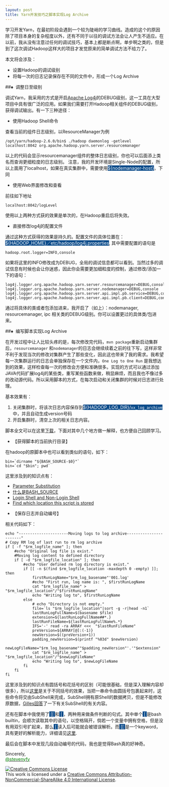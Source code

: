 ```yaml
---
layout: post
title: Yarn开发技巧之脚本实现Log Archive
---
```


学习开发Yarn，在最初阶段会遇到一个较为陡峭的学习曲线。造成的这个的原因除了项目本身的复杂程度以外，还有不同于以往的调试方法会让人产生不适应。在以前，我从没有注意过任何的调试技巧，基本上都是断点啊，单步啊之类的，但是到了这次调试Hadoop这样大的项目才发觉原来的简单调试方法不给力了。

本文将会涉及：
+ 设置Hadoop的调试级别
+ 将每一次的日志记录保存在不同的文件中，形成一个Log Archive

##&#9824;&nbsp;&nbsp;调整日至级别

调试Yarn，我采用的方式是开启<a href="http://logging.apache.org/log4j/2.x/">Apache Log4j</a>的DEBUG级别，这一工具在大型项目中具有很广泛的应用。如果我们需要打开Hadoop相关组件的DEBUG级别，获得调试输出。有一下三种途径：

- 使用Hadoop Shell命令

查看当前的组件日志级别，以ResourceManager为例
<pre><code class="BASH">/opt/yarn/hadoop-2.6.0/bin$ ./hadoop daemonlog -getlevel localhost:8042 org.apache.hadoop.yarn.server.resourcemanager
</code></pre>
以上的代码会显示resourcemanager组件的整体日志级别，你也可以后面添上类名而查询更细粒度的日志级别。
注意，我的开发环境是Single-Node的配置，所以上面用了localhost，如果在真实集群中，需要使用<span style="background-color: #084B8A"><font color="white">${nodemanager-host}</font></span>，下同


- 使用Web界面修改和查看

前往如下地址
<pre><code class="BASH">localhost:8042/logLevel</code></pre>

使用以上两种方式获的效果是单次的，在Hadoop重启后将失效。

<!--more-->


- 直接修改log4j的配置文件

通过这种方式获得的效果是持久的。配置文件的具体位置在：<span style="background-color: #084B8A"><font color="white">${HADOOP_HOME}／etc/hadoop/log4j.properties</font></span>, 其中需要配置的语句是

<pre><code class="BASH">hadoop.root.logger=INFO,console</code></pre>

如果将这里的INFO修改成为DEBUG，全局的调试信息都可以看到。当然过多的调试信息有时候也会让你迷惑，因此你会需要更加细粒度的控制，通过修改/添加一下的语句：

<pre><code class="Bash">log4j.logger.org.apache.hadoop.yarn.server.resourcemanager=DEBUG,console
log4j.logger.org.apache.hadoop.yarn.server.nodemanager=DEBUG,console
log4j.logger.org.apache.hadoop.yarn.server.api.impl.pb.service=DEBUG,console
log4j.logger.org.apache.hadoop.yarn.server.api.impl.pb.client=DEBUG,console
</code></pre>

通过将具体的类或者包添加进来，我开启了（如上）：nodemanager, resourcemanager, ipc 相关类的DEBUG级别。你可以设置更过的具体类/包进来。


##&#9824;&nbsp;&nbsp;编写脚本实现Log Archive

在开发过程中让人比较头疼的是，每次修改完代码，`mvn package`重新启动集群后，`resourcemanager` 和`nodemanager`的日志会继续续着之前的往下写，这样非常不利于发现当次的修改对集群产生了那些变化，因此这也带来了我的需求。我希望每一次集群运行的日志会单独保存在一个文件内，`One Log to One Run` 是我想达到的效果，这样检查每一次的修改会方便和准确很多。实现的方式可以通过添加JAVA代码扩展log4j的某些类，重写某些函数来做，稍显麻烦，而且我也不像过多的改动源代码。所以采用脚本的方式，在每次启动和关闭集群的时候对日志进行处理。

基本效果有：

1. 关闭集群时，将该次日志内容保存到<span style="background-color: #084B8A"><font color="white">${HADOOP_LOG_DIR}/`xx_log_archive`</font></span>中，并且自动生成version号码
2. 开启集群时，清空上次的相关日志内容。

脚本全文可以在这里<a href="https://gist.github.com/legatoo/bf8bca91ad6886512500">下载</a>，下面对其中几个地方做一解释，也方便自己回顾学习。

- 【获得脚本的当前执行目录】

在hadoop的原脚本中也可以看到类似的语句，如下：

<pre><code class="Bash">bin=`dirname "${BASH_SOURCE-$0}"`
bin=`cd "$bin"; pwd`
</code></pre>

这里涉及到的知识点有：

+ <a href="http://tldp.org/LDP/abs/html/parameter-substitution.html">Parameter Substitution</a>
+ <a href="http://www.gnu.org/software/bash/manual/html_node/Bash-Variables.html">什么是BASH_SOURCE</a>
+ <a href="http://unix.stackexchange.com/a/46856/64917">Login Shell and Non-Login Shell</a>
+ <a href="http://stackoverflow.com/a/246128/1285444">Find which location this script is stored</a>


- 【保存日志并自动编号】

相关代码如下：

<pre><code class="Bash">echo "----------------------Moving logs to log archive-----------------------"
# Copy RM log of last run to rm log archive
if [ -f "$rm_logfile_name" ]; then
    #echo "Original log file is exist."
    #Moving log content to defined directory
    if [ -d "$rm_logfile_location" ]; then
        #echo "User defined rm log directory is exist."
        if [[ -n $(find $rm_logfile_location -maxdepth 0 -empty) ]]; then
            firstRunLogName="$rm_log_basename"'001.log'
            #echo "First run, log name is: ", $firstRunLogName
            cat "$rm_logfile_name" > "$rm_logfile_location"/"$firstRunLogName"
            echo "Writing log to", $firstRunLogName
        else
            # echo "Directory is not empty."
            file=`ls "$rm_logfile_location"|sort -g -r|head -n1`
            lastRunLogFullName=$(basename $file)
            extension=${lastRunLogFullName##*.}
            lastRunFileName=${lastRunLogFullName%.*}
            IFS='-' read -ra ARRAY <<<  "$lastRunFileName"
            preVersion=${ARRAY[@]:(-1)}
            newVersion=$((preVersion+1))
            padding_newVersion=$(printf "%03d" $newVersion)
            newLogFileName="$rm_log_basename""$padding_newVersion"'.'"$extension"
            cat "$rm_logfile_name" > "$rm_logfile_location"/"$newLogFileName"
            echo "Writing log to", $newLogFileName
        fi
    fi
fi
</code></pre>

这里涉及到的知识点有圆括号和花括号的区别（可能很基础，但是深入理解内容却很多），所以<a href="http://ss64.com/bash/syntax-brackets.html">这里</a>是关于不同括号的效果，当把一串命令由圆括号包裹起来时，这些命令将交由SubShell来完成，SubShell拥有原Shell的数据拷贝，但是不能修改原数据，<a href="http://unix.stackexchange.com/a/138498/64917">Gilles回答</a>了一下有关SubShell的有关内容。

还有在脚本中我使用了<span style="background-color: #084B8A"><font color="white"> [[ </font></span>和<span style="background-color: #084B8A"><font color="white"> [ </font></span>，两种用来做条件判断的句式。其中单个<span style="background-color: #084B8A"><font color="white"> [ </font></span>是bash builtin，会顺次读取其中的语句，以空格隔开，倘若一个变量中拥有空格，但是没有用双引号扩起来，那么<span style="background-color: #084B8A"><font color="white"> [ </font></span>读入后可能就会被错误解析。而<span style="background-color: #084B8A"><font color="white"> [[ </font></span>是一个keyword，具有更好的解析能力，详细请见<a href="http://mywiki.wooledge.org/BashGuide/TestsAndConditionals#Conditional_Blocks_.28if.2C_test_and_.5B.5B.29">这里</a>.

最后会在脚本中发现几段自动编号的代码，我也是觉得Bash真的好神奇。


Sincerely,<br>
<a href="https://twitter.com/stevenyfy"><font color="green">@stevenyfy</font></a>


<a rel="license" href="http://creativecommons.org/licenses/by-nc-sa/4.0/"><img alt="Creative Commons License" style="border-width:0" src="https://i.creativecommons.org/l/by-nc-sa/4.0/88x31.png" /></a><br />This work is licensed under a <a rel="license" href="http://creativecommons.org/licenses/by-nc-sa/4.0/">Creative Commons Attribution-NonCommercial-ShareAlike 4.0 International License</a>.
